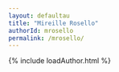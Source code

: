 ```yaml
---
layout: defaultau
title: "Mireille Rosello"
authorId: mrosello
permalink: /mrosello/
---
```

{% include loadAuthor.html %}
<script>
    $(document).ready(function(){
        showAuthorBio('{{ page.authorId }}');
   });
</script>